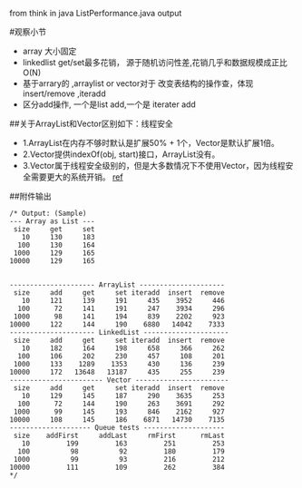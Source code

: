  from think in java ListPerformance.java output

#观察小节
- array 大小固定
- linkedlist get/set最多花销， 源于随机访问性差,花销几乎和数据规模成正比 O(N)
- 基于arrary的 ,arraylist or vector对于 改变表结构的操作查，体现insert/remove ,iteradd
- 区分add操作, 一个是list add,一个是 iterater add

##关于ArrayList和Vector区别如下：线程安全
- 1.ArrayList在内存不够时默认是扩展50% + 1个，Vector是默认扩展1倍。
- 2.Vector提供indexOf(obj, start)接口，ArrayList没有。
- 3.Vector属于线程安全级别的，但是大多数情况下不使用Vector，因为线程安全需要更大的系统开销。
[ref](http://www.cnblogs.com/wanlipeng/archive/2010/10/21/1857791.html)


##附件输出
```
/* Output: (Sample)
--- Array as List ---
 size     get     set
   10     130     183
  100     130     164
 1000     129     165
10000     129     165


--------------------- ArrayList ---------------------
 size     add     get     set iteradd  insert  remove
   10     121     139     191     435    3952     446
  100      72     141     191     247    3934     296
 1000      98     141     194     839    2202     923
10000     122     144     190    6880   14042    7333
--------------------- LinkedList ---------------------
 size     add     get     set iteradd  insert  remove
   10     182     164     198     658     366     262
  100     106     202     230     457     108     201
 1000     133    1289    1353     430     136     239
10000     172   13648   13187     435     255     239
----------------------- Vector -----------------------
 size     add     get     set iteradd  insert  remove
   10     129     145     187     290    3635     253
  100      72     144     190     263    3691     292
 1000      99     145     193     846    2162     927
10000     108     145     186    6871   14730    7135
-------------------- Queue tests --------------------
 size    addFirst     addLast     rmFirst      rmLast
   10         199         163         251         253
  100          98          92         180         179
 1000          99          93         216         212
10000         111         109         262         384
*/
```
